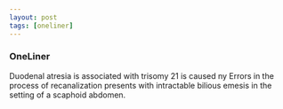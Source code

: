 ```yaml
---
layout: post
tags: [oneliner]
---
```



### OneLiner

Duodenal atresia is associated with trisomy 21 is caused ny Errors in the process of recanalization presents with intractable bilious emesis in the setting of a scaphoid abdomen.
